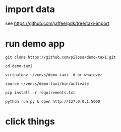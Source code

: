 # import data
see https://github.com/jaffee/pdk/tree/taxi-import


# run demo app
`git clone https://github.com/pilosa/demo-taxi.git`

`cd demo-taxi`

`virtualenv ~/venvs/demo-taxi  # or whatever`

`source ~/vencs/demo-taxi/bin/activate`

`pip install -r requirements.txt`

`python run.py & open http://127.0.0.1:5000`

# click things
